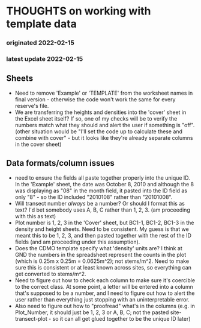 # THOUGHTS on working with template data  
### originated 2022-02-15  
### latest update 2022-02-15  

## Sheets  

+  Need to remove 'Example' or 'TEMPLATE' from the worksheet names in final version - otherwise the code won't work the same for every reserve's file.  
+  We are transferring the heights and densities into the 'cover' sheet in the Excel sheet itself? If so, one of my checks will be to verify the numbers match what they should and alert the user if something is "off". (other situation would be "I'll set the code up to calculate these and combine with cover" - but it looks like they're already separate columns in the cover sheet)    



## Data formats/column issues  

+  need to ensure the fields all paste together properly into the unique ID. In the 'Example' sheet, the date was October 8, 2010 and although the 8 was displaying as "08" in the month field, it pasted into the ID field as only "8" - so the ID included "2010108" rather than "20101008".  
+  Will transect number *always* be a number? Or should I format this as text? I'd bet somebody uses A, B, C rather than 1, 2, 3. (am proceeding with this as text)    
+  Plot number is 1, 2, 3 in the 'Cover' sheet, but BC1-1, BC1-2, BC1-3 in the density and height sheets. Need to be consistent. My guess is that we meant this to be 1, 2, 3, and then pasted together with the rest of the ID fields (and am proceeding under this assumption).  
+  Does the CDMO template specify what 'density' units are? I think at GND the numbers in the spreadsheet represent the counts in the plot (which is 0.25m x 0.25m = 0.0625m^2); not stems/m^2. Need to make sure this is consistent or at least known across sites, so everything can get converted to stems/m^2.  
+  Need to figure out how to check each column to make sure it's coercible to the correct class. At some point, a letter will be entered into a column that's supposed to be a number, and I need to figure out how to alert the user rather than everything just stopping with an uninterpretable error.  
+  Also need to figure out how to "proofread" what's in the columns (e.g. in Plot_Number, it should just be 1, 2, 3 or A, B, C; not the pasted site-transect-plot - so it can all get glued together to be the unique ID later)  


